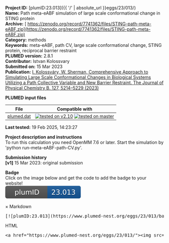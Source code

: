 **Project ID:** [plumID:23.013]({{ '/' | absolute_url }}eggs/23/013/)  
**Name:**  Path meta-eABF simulation of large scale conformational change in STING protein  
**Archive:** [ https://zenodo.org/record/7741362/files/STING-path-meta-eABF.zip](https://zenodo.org/record/7741362/files/STING-path-meta-eABF.zip)  
**Category:**  methods  
**Keywords:**  meta-eABF, path CV, large scale conformational change, STING protein, reciprocal barrier restraint  
**PLUMED version:**  2.8.1  
**Contributor:**  Istvan Kolossvary  
**Submitted on:** 15 Mar 2023  
**Publication:** [I. Kolossváry, W. Sherman, Comprehensive Approach to Simulating Large Scale Conformational Changes in Biological Systems Utilizing a Path Collective Variable and New Barrier Restraint. The Journal of Physical Chemistry B. 127, 5214–5229 (2023)](http://dx.doi.org/10.1021/acs.jpcb.3c02028)  
  
**PLUMED input files**  
  
| File     | Compatible with |  
|:--------:|:--------:|  
| [plumed.dat](./data/plumed.dat.md) |  [![tested on v2.10](https://img.shields.io/badge/v2.10-passing-green.svg)](data/plumed.dat.plumed.stderr) [![tested on master](https://img.shields.io/badge/master-passing-green.svg)](data/plumed.dat.plumed_master.stderr) |  
  
**Last tested:**  19 Feb 2025, 14:23:27
  
**Project description and instructions**  
To run this calculation you need OpenMM 7.6 or later. Start the simulation by 'python run-meta-eABF-path-CV.py'.
  
**Submission history**  
**[v1]** 15 Mar 2023: original submission  
  
**Badge**  
Click on the image below and get the code to add the badge to your website!  
<img src="./badge.svg" alt="plumeDnest:23.013" id="myBtn" class="badge">
<div id="myModal" class="modal">
  <div class="modal-content">
    <span class="close">&times;</span>
    Markdown<pre>[![plumID:23.013](https://www.plumed-nest.org/eggs/23/013/badge.svg)](https://www.plumed-nest.org/eggs/23/013/)</pre>
    HTML<pre>&lt;a href="https://www.plumed-nest.org/eggs/23/013/"&gt;&lt;img src="https://www.plumed-nest.org/eggs/23/013/badge.svg" alt="plumID:23.013"&gt;&lt;/a&gt;</pre>
  </div>
</div>
